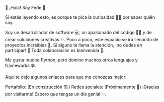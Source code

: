 👋 ¡Hola! Soy Fede 🚀

Si estás leyendo esto, es porque te pica la curiosidad 🕵️‍♂️ por saber quién soy.

Soy un desarrollador de software 💻, un apasionado del código 🧑‍💻 y de crear soluciones creativas ✨. Poco a poco, este espacio se irá llenando de proyectos increíbles 🌟. Si alguno te llama la atención, ¡no dudes en participar! 🙌 Toda colaboración es bienvenida 🤝.

Me gusta mucho Python, pero domino muchos otros lenguajes y frameworks 🛠.

Aquí te dejo algunos enlaces para que me conozcas mejor:

Portafolio: (En construcción 🏗)
Redes sociales: (Próximamente 📱)
¡Gracias por visitarme! Espero que tengas un día genial ✨.
<!---
FedeGBarberis/FedeGBarberis is a ✨ special ✨ repository because its `README.md` (this file) appears on your GitHub profile.
You can click the Preview link to take a look at your changes.
--->
